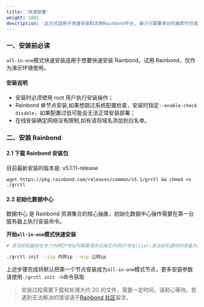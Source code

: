 ```yaml
---
title: '快速部署'
weight: 1001
description: '此方式适用于快速安装和试用Rainbond平台, 最少只需要单台机器即可完成all-in-one模式的部署。'
---
```


### 一、安装前必读

`all-in-one`模式快速安装适用于想要快速安装 Rainbond，试用 Rainbond，仅作为演示环境使用。

#### 安装说明

- 安装时必须使用 root 用户执行安装操作；
- Rainbond 单节点安装,如果想跳过系统配置检查，安装时指定`--enable-check disable`，如果配置过低可能会无法正常安装部署；
- 在线安装确定网络没有限制,如有请将域名添加到白名单。

### 二、安装 Rainbond

#### 2.1 下载 Rainbond 安装包

目前最新安装的版本是: v5.1.11-release

```shell
wget https://pkg.rainbond.com/releases/common/v5.1/grctl && chmod +x ./grctl
```

#### 2.2 初始化数据中心

数据中心 是 Rainbond 资源集合的核心抽象，初始化数据中心操作需要在第一台服务器上执行安装命令。

**开始`all-in-one`模式快速安装**

```bash
# 若当前机器存在多个内网IP地址时需要请务必指定内网IP地址(iip);若当前机器同时具备内网和公网IP地址时，务必指定公网IP地址(eip)，若无则无需指定

./grctl init --iip 内网ip --eip 公网ip

```

上述步骤完成将默认把第一个节点安装成为`all-in-one`模式节点，更多安装参数请使用`./grctl init -h`命令获取

> 安装过程需要下载和处理大约 2G 的文件，需要一定时间，请耐心等待。若遇到无法解决的错误请于[Rainbond 社区](https://t.goodrain.com)留言。
